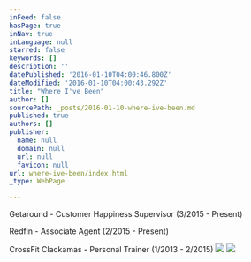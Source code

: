 ```yaml
---
inFeed: false
hasPage: true
inNav: true
inLanguage: null
starred: false
keywords: []
description: ''
datePublished: '2016-01-10T04:00:46.800Z'
dateModified: '2016-01-10T04:00:43.292Z'
title: "Where I've Been"
author: []
sourcePath: _posts/2016-01-10-where-ive-been.md
published: true
authors: []
publisher:
  name: null
  domain: null
  url: null
  favicon: null
url: where-ive-been/index.html
_type: WebPage

---
```

Getaround - Customer Happiness Supervisor (3/2015 - Present)

Redfin - Associate Agent (2/2015 - Present)

CrossFit Clackamas - Personal Trainer (1/2013 - 2/2015)
![](https://the-grid-user-content.s3-us-west-2.amazonaws.com/80b65aa7-8146-463d-82b5-93ed23cb9387.png)
![](https://the-grid-user-content.s3-us-west-2.amazonaws.com/bbfeca4f-43af-4e46-a253-20019b511722.jpg)
